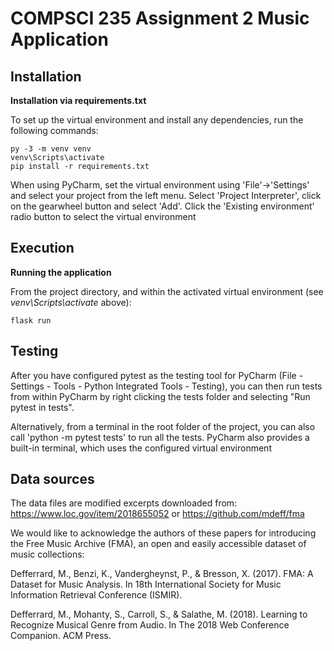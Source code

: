 # COMPSCI 235 Assignment 2 Music Application

## Installation

**Installation via requirements.txt**

To set up the virtual environment and install any dependencies, run the following commands:

```shell
py -3 -m venv venv
venv\Scripts\activate
pip install -r requirements.txt
```

When using PyCharm, set the virtual environment using 'File'->'Settings' and select your project from the left menu. Select 'Project Interpreter', click on the gearwheel button and select 'Add'. Click the 'Existing environment' radio button to select the virtual environment

## Execution

**Running the application**

From the project directory, and within the activated virtual environment (see *venv\Scripts\activate* above):

````shell
flask run
````

## Testing

After you have configured pytest as the testing tool for PyCharm (File - Settings - Tools - Python Integrated Tools - Testing), you can then run tests from within PyCharm by right clicking the tests folder and selecting "Run pytest in tests".

Alternatively, from a terminal in the root folder of the project, you can also call 'python -m pytest tests' to run all the tests. PyCharm also provides a built-in terminal, which uses the configured virtual environment

## Data sources

The data files are modified excerpts downloaded from:
<https://www.loc.gov/item/2018655052>  or
<https://github.com/mdeff/fma>

We would like to acknowledge the authors of these papers for introducing the Free Music Archive (FMA), an open and easily accessible dataset of music collections:

Defferrard, M., Benzi, K., Vandergheynst, P., & Bresson, X. (2017). FMA: A Dataset for Music Analysis. In 18th International Society for Music Information Retrieval Conference (ISMIR).

Defferrard, M., Mohanty, S., Carroll, S., & Salathe, M. (2018). Learning to Recognize Musical Genre from Audio. In The 2018 Web Conference Companion. ACM Press.
